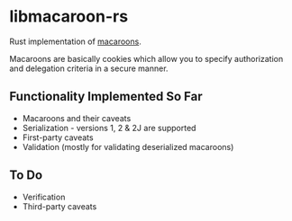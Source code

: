 # libmacaroon-rs

Rust implementation of [macaroons](https://research.google.com/pubs/pub41892.html).

Macaroons are basically cookies which allow you to specify authorization and delegation criteria in a secure manner.

## Functionality Implemented So Far

- Macaroons and their caveats
- Serialization - versions 1, 2 & 2J are supported
- First-party caveats
- Validation (mostly for validating deserialized macaroons)

## To Do

- Verification
- Third-party caveats